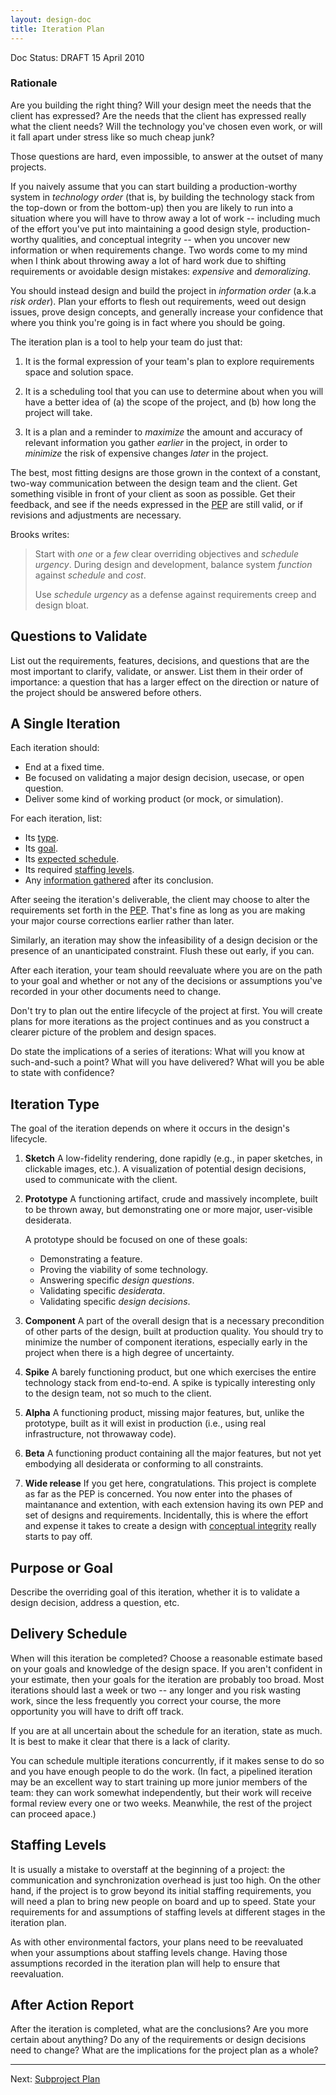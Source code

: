 ```yaml
---
layout: design-doc
title: Iteration Plan
---
```


<div id="doc-status">Doc Status: DRAFT 15 April 2010</div>


### Rationale

Are you building the right thing? Will your design meet the needs that the
client has expressed? Are the needs that the client has expressed really what
the client needs? Will the technology you've chosen even work, or will it fall
apart under stress like so much cheap junk?

Those questions are hard, even impossible, to answer at the outset of many
projects.

If you naively assume that you can start building a production-worthy system in
*technology order* (that is, by building the technology stack from the top-down
or from the bottom-up) then you are likely to run into a situation where you
will have to throw away a lot of work -- including much of the effort you've put
into maintaining a good design style, production-worthy qualities, and
conceptual integrity -- when you uncover new information or when requirements
change. Two words come to my mind when I think about throwing away a lot of hard
work due to shifting requirements or avoidable design mistakes: *expensive* and
*demoralizing*.

You should instead design and build the project in *information order* (a.k.a
*risk order*). Plan your efforts to flesh out requirements, weed out design
issues, prove design concepts, and generally increase your confidence that where
you think you're going is in fact where you should be going.

The iteration plan is a tool to help your team do just that:

1. It is the formal expression of your team's plan to explore requirements space
   and solution space.

2. It is a scheduling tool that you can use to determine about when you will
   have a better idea of (a) the scope of the project, and (b) how long the
   project will take.

3. It is a plan and a reminder to *maximize* the amount and accuracy of relevant
   information you gather *earlier* in the project, in order to *minimize* the
   risk of expensive changes *later* in the project.

The best, most fitting designs are those grown in the context of a constant,
two-way communication between the design team and the client. Get something
visible in front of your client as soon as possible. Get their feedback, and see
if the needs expressed in the [PEP][1] are still valid, or if revisions and
adjustments are necessary.

Brooks writes:

> Start with *one* or a *few* clear overriding objectives and *schedule
> urgency*. During design and development, balance system *function* against
> *schedule* and *cost*.
>
> Use *schedule urgency* as a defense against requirements creep and design
> bloat.


Questions to Validate
----------------------------------------------------------------------

List out the requirements, features, decisions, and questions that are the most
important to clarify, validate, or answer.  List them in their order of
importance: a question that has a larger effect on the direction or nature of
the project should be answered before others.


A Single Iteration
----------------------------------------------------------------------

Each iteration should:

- End at a fixed time.
- Be focused on validating a major design decision, usecase, or open question.
- Deliver some kind of working product (or mock, or simulation).

For each iteration, list:

- Its [type](#iteration-type).
- Its [goal](#purpose-or-goal).
- Its [expected schedule](#delivery-schedule).
- Its required [staffing levels](#staffing-levels).
- Any [information gathered](#after-action-report) after its conclusion.

After seeing the iteration's deliverable, the client may choose to alter the
requirements set forth in the [PEP][1].  That's fine as long as you are making
your major course corrections earlier rather than later.

Similarly, an iteration may show the infeasibility of a design decision or the
presence of an unanticipated constraint. Flush these out early, if you can.

After each iteration, your team should reevaluate where you are on the path to
your goal and whether or not any of the decisions or assumptions you've recorded
in your other documents need to change.

Don't try to plan out the entire lifecycle of the project at first. You will
create plans for more iterations as the project continues and as you construct a
clearer picture of the problem and design spaces.

Do state the implications of a series of iterations: What will you know at
such-and-such a point? What will you have delivered? What will you be able to
state with confidence?


Iteration Type
----------------------------------------------------------------------

The goal of the iteration depends on where it occurs in the design's lifecycle.

1. **Sketch** A low-fidelity rendering, done rapidly (e.g., in paper sketches,
   in clickable images, etc.). A visualization of potential design decisions,
   used to communicate with the client.

2. **Prototype** A functioning artifact, crude and massively incomplete, built
   to be thrown away, but demonstrating one or more major, user-visible
   desiderata.

    A prototype should be focused on one of these goals:

    - Demonstrating a feature.
    - Proving the viability of some technology.
    - Answering specific *design questions*.
    - Validating specific *desiderata*.
    - Validating specific *design decisions*.

3. **Component** A part of the overall design that is a necessary precondition
   of other parts of the design, built at production quality. You should try to
   minimize the number of component iterations, especially early in the project
   when there is a high degree of uncertainty.

4. **Spike** A barely functioning product, but one which exercises the entire
   technology stack from end-to-end. A spike is typically interesting only to
   the design team, not so much to the client.

5. **Alpha** A functioning product, missing major features, but, unlike the
   prototype, built as it will exist in production (i.e., using real
   infrastructure, not throwaway code).

6. **Beta** A functioning product containing all the major features, but not
   yet embodying all desiderata or conforming to all constraints.

7. **Wide release** If you get here, congratulations. This project is complete
   as far as the PEP is concerned. You now enter into the phases of maintanance
   and extention, with each extension having its own PEP and set of designs and
   requirements. Incidentally, this is where the effort and expense it takes to
   create a design with [conceptual integrity][2] really starts to pay off.


Purpose or Goal
----------------------------------------------------------------------

Describe the overriding goal of this iteration, whether it is to validate a
design decision, address a question, etc.


Delivery Schedule
----------------------------------------------------------------------

When will this iteration be completed? Choose a reasonable estimate based on
your goals and knowledge of the design space. If you aren't confident in your
estimate, then your goals for the iteration are probably too broad. Most
iterations should last a week or two -- any longer and you risk wasting work,
since the less frequently you correct your course, the more opportunity you will
have to drift off track.

If you are at all uncertain about the schedule for an iteration, state as
much. It is best to make it clear that there is a lack of clarity.

You can schedule multiple iterations concurrently, if it makes sense to do so
and you have enough people to do the work. (In fact, a pipelined iteration may
be an excellent way to start training up more junior members of the team: they
can work somewhat independently, but their work will receive formal review every
one or two weeks. Meanwhile, the rest of the project can proceed apace.)


Staffing Levels
----------------------------------------------------------------------

It is usually a mistake to overstaff at the beginning of a project: the
communication and synchronization overhead is just too high. On the other hand,
if the project is to grow beyond its initial staffing requirements, you will
need a plan to bring new people on board and up to speed.  State your
requirements for and assumptions of staffing levels at different stages in the
iteration plan.

As with other environmental factors, your plans need to be reevaluated when your
assumptions about staffing levels change. Having those assumptions recorded in
the iteration plan will help to ensure that reevaluation.


After Action Report
----------------------------------------------------------------------

After the iteration is completed, what are the conclusions? Are you more
certain about anything? Do any of the requirements or design decisions need to
change? What are the implications for the project plan as a whole?


----------------------------------------------------------------------
Next: [Subproject Plan](subproject-plan.html)

[1]: http://nerdflation.github.com/design/pep.html
[2]: http://nerdflation.github.com/design/2010/04/06/design-of-design.html
